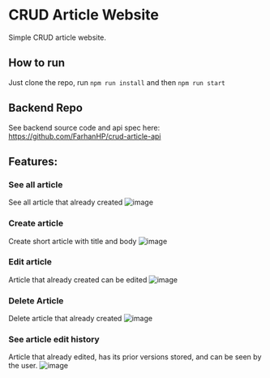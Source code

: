 # CRUD Article Website

Simple CRUD article website. 

## How to run
Just clone the repo, run `npm run install` and then `npm run start`

## Backend Repo
See backend source code and api spec here: https://github.com/FarhanHP/crud-article-api

## Features:
### See all article
See all article that already created
![image](https://github.com/FarhanHP/crud-article-web-app/assets/55202218/18d90f49-4524-4db0-b511-96616cb03a0e)

### Create article
Create short article with title and body
![image](https://github.com/FarhanHP/crud-article-web-app/assets/55202218/50a9a891-3300-448c-a5ba-eaa2dde3ae1f)

### Edit article
Article that already created can be edited
![image](https://github.com/FarhanHP/crud-article-web-app/assets/55202218/4aa52673-c721-420a-aeda-23b32f0e294f)

### Delete Article
Delete article that already created
![image](https://github.com/FarhanHP/crud-article-web-app/assets/55202218/df235f4e-2afa-4f2d-88ed-5733e7cee94a)

### See article edit history
Article that already edited, has its prior versions stored, and can be seen by the user.
![image](https://github.com/FarhanHP/crud-article-web-app/assets/55202218/860dbd86-bb3b-45a8-ab78-b253cbc28949)
